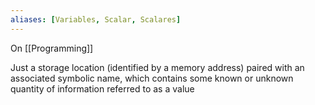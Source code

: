 ```yaml
---
aliases: [Variables, Scalar, Scalares]
---
```


On [[Programming]]

Just a storage location (identified by a memory address) paired with an associated symbolic name, which contains some known or unknown quantity of information referred to as a value